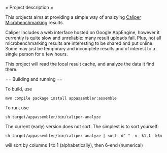 = Project description =

This projects aims at providing a simple way of analzying
[Caliper Microbenchmarking](https://code.google.com/p/caliper/) results.

Caliper includes a web interface hosted on Google AppEngine, however it
currently is quite slow and unreliable: many result uploads fail. Plus,
not all microbenchmarking results are interesting to be shared and put online.
Some may just be temporary and incomplete results and of interest to a
single person for a few hours.

This project will read the local result cache, and analyze the data it
find there.

== Building and running ==

To build, use

    mvn compile package install appassembler:assemble

To run, use

    sh target/appassembler/bin/caliper-analyze

The current (early) version does not sort. The simplest is to sort yourself:

    sh target/appassembler/bin/caliper-analyze | sort -d" " -n -k1,1 -k6n

will sort by columns 1 to 1 (alphabetically), then 6-end (numerical)
